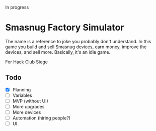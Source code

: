In progress
# Smasnug Factory Simulator
The name is a reference to joke you probably don't understand. In this game you build and sell Smasnug devices, earn money, improve the devices, and sell more. Basically, it's an idle game.

For Hack Club Siege

## Todo
- [x] Planning
- [ ] Variables
- [ ] MVP (without UI)
- [ ] More upgrades
- [ ] More devices
- [ ] Automation (hiring people?)
- [ ] UI
